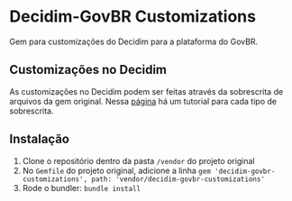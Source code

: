 # Decidim-GovBR Customizations
Gem para customizações do Decidim para a plataforma do GovBR.

## Customizações no Decidim

As customizações no Decidim podem ser feitas através da sobrescrita de arquivos da gem original. Nessa [página](https://docs.decidim.org/en/v0.27/customize/) há um tutorial para cada tipo de sobrescrita.

## Instalação

1. Clone o repositório dentro da pasta `/vendor` do projeto original
2. No `Gemfile` do projeto original, adicione a linha `gem 'decidim-govbr-customizations', path: 'vendor/decidim-govbr-customizations'`
3. Rode o bundler: `bundle install`